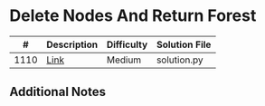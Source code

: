 # Delete Nodes And Return Forest
|#|Description|Difficulty|Solution File|
|-|-|-|-|
|1110|[Link](https://leetcode.com/problems/delete-nodes-and-return-forest/)|Medium|solution.py|

## Additional Notes
